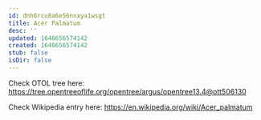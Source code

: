 ```yaml
---
id: dnh6rcu8a6e56nnxya1wsgt
title: Acer Palmatum
desc: ''
updated: 1646656574142
created: 1646656574142
stub: false
isDir: false
---
```

Check OTOL tree here: https://tree.opentreeoflife.org/opentree/argus/opentree13.4@ott506130


Check Wikipedia entry here: https://en.wikipedia.org/wiki/Acer_palmatum
